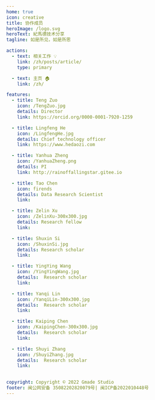 ```yaml
---
home: true
icon: creative
title: 协作成员
heroImage: /logo.svg
heroText: 紀馬德技术分享
tagline: 如是所见，如是所思

actions:
  - text: 相关工作 💡
    link: /zh/posts/article/
    type: primary

  - text: 主页 🏠
    link: /zh/

features:
  - title: Teng Zuo
    icon: /TengZuo.jpg
    details: Director
    link: https://orcid.org/0000-0001-7920-1259

  - title: Lingfeng He
    icon: /LingfengHe.jpg
    details: Chief technology officer
    link: https://www.hedaozi.com

  - title: Yanhua Zheng
    icon: /YanhuaZheng.png
    details: PI
    link: http://rainoffallingstar.gitee.io

  - title: Tao Chen
    icon: firends
    details: Data Research Scientist
    link: 

  - title: Zelin Xu
    icon: /ZelinXu-300x300.jpg
    details: Research fellow
    link: 

  - title: Shuxin Si
    icon: /ShuxinSi.jpg
    details: Research scholar
    link: 

  - title: YingYing Wang
    icon: /YingYingWang.jpg
    details:  Research scholar
    link:

  - title: Yanqi Lin
    icon: /YanqiLin-300x300.jpg
    details:  Research scholar
    link: 

  - title: Kaiping Chen
    icon: /KaipingChen-300x300.jpg
    details:  Research scholar
    link: 

  - title: Shuyi Zhang
    icon: /ShuyiZhang.jpg
    details:  Research scholar
    link: 

  
copyright: Copyright © 2022 Gmade Studio
footer: 闽公网安备 35082202820079号| 闽ICP备2022010448号 
---
```


